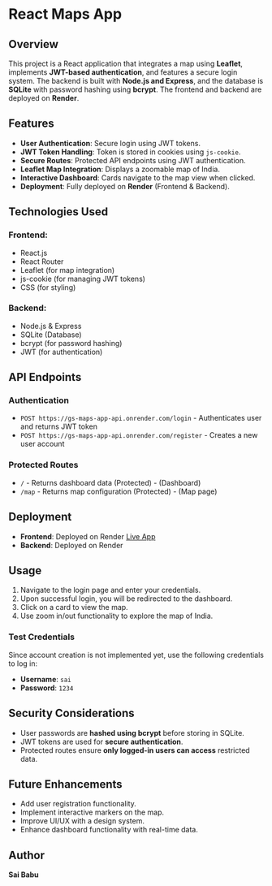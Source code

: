 # React Maps App

## Overview
This project is a React application that integrates a map using **Leaflet**, implements **JWT-based authentication**, and features a secure login system. The backend is built with **Node.js and Express**, and the database is **SQLite** with password hashing using **bcrypt**. The frontend and backend are deployed on **Render**.

## Features
- **User Authentication**: Secure login using JWT tokens.
- **JWT Token Handling**: Token is stored in cookies using `js-cookie`.
- **Secure Routes**: Protected API endpoints using JWT authentication.
- **Leaflet Map Integration**: Displays a zoomable map of India.
- **Interactive Dashboard**: Cards navigate to the map view when clicked.
- **Deployment**: Fully deployed on **Render** (Frontend & Backend).

## Technologies Used
### Frontend:
- React.js
- React Router
- Leaflet (for map integration)
- js-cookie (for managing JWT tokens)
- CSS (for styling)

### Backend:
- Node.js & Express
- SQLite (Database)
- bcrypt (for password hashing)
- JWT (for authentication)

## API Endpoints
### Authentication
- `POST https://gs-maps-app-api.onrender.com/login` - Authenticates user and returns JWT token
- `POST https://gs-maps-app-api.onrender.com/register` - Creates a new user account

### Protected Routes
- `/` - Returns dashboard data (Protected) - (Dashboard)
- `/map` - Returns map configuration (Protected) - (Map page)

## Deployment
- **Frontend**: Deployed on Render [Live App](https://gs-maps-app.onrender.com)
- **Backend**: Deployed on Render

## Usage
1. Navigate to the login page and enter your credentials.
2. Upon successful login, you will be redirected to the dashboard.
3. Click on a card to view the map.
4. Use zoom in/out functionality to explore the map of India.

### Test Credentials
Since account creation is not implemented yet, use the following credentials to log in:
- **Username**: `sai`
- **Password**: `1234`

## Security Considerations
- User passwords are **hashed using bcrypt** before storing in SQLite.
- JWT tokens are used for **secure authentication**.
- Protected routes ensure **only logged-in users can access** restricted data.

## Future Enhancements
- Add user registration functionality.
- Implement interactive markers on the map.
- Improve UI/UX with a design system.
- Enhance dashboard functionality with real-time data.

## Author
**Sai Babu**

